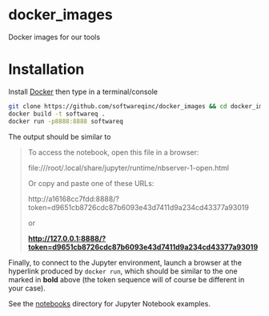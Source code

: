 # docker_images

Docker images for our tools

# Installation

Install [Docker](https://www.docker.com/get-started) then type in a terminal/console

```bash
git clone https://github.com/softwareqinc/docker_images && cd docker_images
docker build -t softwareq .
docker run -p8888:8888 softwareq
```

The output should be similar to 

> To access the notebook, open this file in a browser:
> 
> file:///root/.local/share/jupyter/runtime/nbserver-1-open.html
> 
> Or copy and paste one of these URLs:
> 
> http://a16168cc7fdd:8888/?token=d9651cb8726cdc87b6093e43d7411d9a234cd43377a93019
> 
> or 
> 
> **http://127.0.0.1:8888/?token=d9651cb8726cdc87b6093e43d7411d9a234cd43377a93019**

Finally, to connect to the Jupyter environment, launch a browser at the hyperlink produced by `docker run`, 
which should be similar to the one  marked in **bold** above 
(the token sequence will of course be different in your case).

See the [notebooks](https://github.com/softwareQinc/docker_images/tree/main/notebooks) directory for Jupyter Notebook examples.
